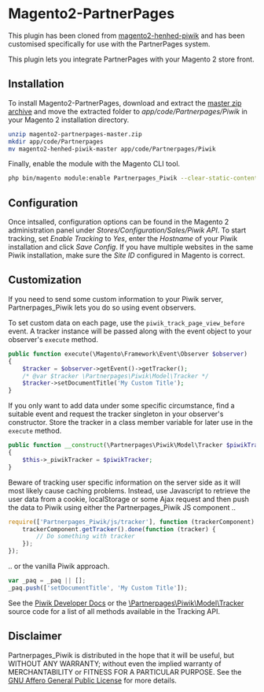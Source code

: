 
Magento2-PartnerPages
============

This plugin has been cloned from [magento2-henhed-piwik](https://github.com/henkelund/magento2-henhed-piwik) 
and has been customised specifically for use with the PartnerPages system.

This plugin lets you integrate PartnerPages with your
Magento 2 store front.


Installation
------------

To install Magento2-PartnerPages, download and extract the
[master zip archive][download] and move the extracted folder to
*app/code/Partnerpages/Piwik* in your Magento 2 installation directory.

```sh
unzip magento2-partnerpages-master.zip
mkdir app/code/Partnerpages
mv magento2-henhed-piwik-master app/code/Partnerpages/Piwik
```


Finally, enable the module with the Magento CLI tool.

```sh
php bin/magento module:enable Partnerpages_Piwik --clear-static-content
```


Configuration
-------------

Once intsalled, configuration options can be found in the Magento 2
administration panel under *Stores/Configuration/Sales/Piwik API*.
To start tracking, set *Enable Tracking* to *Yes*, enter the
*Hostname* of your Piwik installation and click *Save Config*.  If you
have multiple websites in the same Piwik installation, make sure the
*Site ID* configured in Magento is correct.


Customization
-------------

If you need to send some custom information to your Piwik server, Partnerpages_Piwik
lets you do so using event observers.

To set custom data on each page, use the `piwik_track_page_view_before` event.
A tracker instance will be passed along with the event object to your observer's
`execute` method.

```php
public function execute(\Magento\Framework\Event\Observer $observer)
{
    $tracker = $observer->getEvent()->getTracker();
    /* @var $tracker \Partnerpages\Piwik\Model\Tracker */
    $tracker->setDocumentTitle('My Custom Title');
}
```

If you only want to add data under some specific circumstance, find a suitable
event and request the tracker singleton in your observer's constructor. Store
the tracker in a class member variable for later use in the `execute` method.

```php
public function __construct(\Partnerpages\Piwik\Model\Tracker $piwikTracker)
{
    $this->_piwikTracker = $piwikTracker;
}
```

Beware of tracking user specific information on the server side as it will most
likely cause caching problems. Instead, use Javascript to retrieve the user data
from a cookie, localStorage or some Ajax request and then push the data to Piwik
using either the Partnerpages_Piwik JS component ..

```js
require(['Partnerpages_Piwik/js/tracker'], function (trackerComponent) {
    trackerComponent.getTracker().done(function (tracker) {
        // Do something with tracker
    });
});
```

.. or the vanilla Piwik approach.

```js
var _paq = _paq || [];
_paq.push(['setDocumentTitle', 'My Custom Title']);
```

See the [Piwik Developer Docs][piwik-tracking-api] or the
[\Partnerpages\Piwik\Model\Tracker][henhed-piwik-tracker] source code for a list of
all methods available in the Tracking API.


Disclaimer
----------

Partnerpages_Piwik is distributed in the hope that it will be useful, but
WITHOUT ANY WARRANTY; without even the implied warranty of
MERCHANTABILITY or FITNESS FOR A PARTICULAR PURPOSE. See the [GNU
Affero General Public License][agpl] for more details.

[agpl]: http://www.gnu.org/licenses/agpl.html
    "GNU Affero General Public License"
[composer]: https://getcomposer.org/
    "Dependency Manager for PHP"
[download]: https://github.com/henkelund/magento2-henhed-piwik/archive/master.zip
    "magento2-henhed-piwik-master"
[henhed-piwik-tracker]: https://github.com/henkelund/magento2-henhed-piwik/blob/master/Model/Tracker.php
    "Model/Tracker.php at master"
[magento]: https://magento.com/
    "eCommerce Software & eCommerce Platform Solutions"
[piwik]: http://piwik.org/
    "Free Web Analytics Software"
[piwik-tracking-api]: http://developer.piwik.org/api-reference/tracking-javascript
    "JavaScript Tracking Client"
